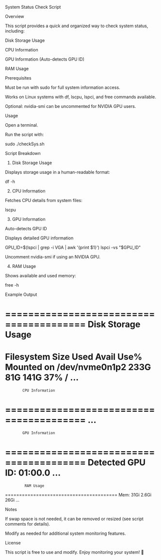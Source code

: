 System Status Check Script

Overview

This script provides a quick and organized way to check system status, including:

Disk Storage Usage

CPU Information

GPU Information (Auto-detects GPU ID)

RAM Usage

Prerequisites

Must be run with sudo for full system information access.

Works on Linux systems with df, lscpu, lspci, and free commands available.

Optional: nvidia-smi can be uncommented for NVIDIA GPU users.

Usage

Open a terminal.

Run the script with:

sudo ./checkSys.sh

Script Breakdown

1. Disk Storage Usage

Displays storage usage in a human-readable format:

df -h

2. CPU Information

Fetches CPU details from system files:

lscpu

3. GPU Information

Auto-detects GPU ID

Displays detailed GPU information

GPU_ID=$(lspci | grep -i VGA | awk '{print $1}')
lspci -vs "$GPU_ID"

Uncomment nvidia-smi if using an NVIDIA GPU.

4. RAM Usage

Shows available and used memory:

free -h

Example Output

========================================
          Disk Storage Usage           
========================================
Filesystem      Size  Used Avail Use% Mounted on
/dev/nvme0n1p2  233G   81G  141G  37% /
...
========================================
            CPU Information            
========================================
...
========================================
            GPU Information            
========================================
Detected GPU ID: 01:00.0
...
========================================
             RAM Usage                 
========================================
Mem:            31Gi       2.6Gi        26Gi
...

Notes

If swap space is not needed, it can be removed or resized (see script comments for details).

Modify as needed for additional system monitoring features.

License

This script is free to use and modify. Enjoy monitoring your system! 🚀
